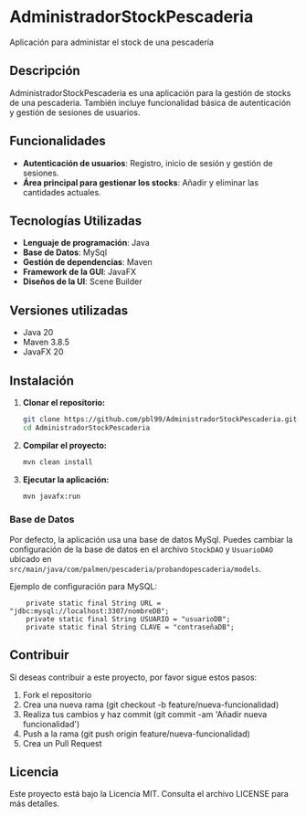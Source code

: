 # AdministradorStockPescaderia

Aplicación para administar el stock de una pescadería

## Descripción

AdministradorStockPescaderia es una aplicación para la gestión de stocks de una pescaderia. También incluye funcionalidad básica de autenticación y gestión de sesiones de usuarios.

## Funcionalidades

- **Autenticación de usuarios**: Registro, inicio de sesión y gestión de sesiones.
- **Área principal para gestionar los stocks**: Añadir y eliminar las cantidades actuales.

## Tecnologías Utilizadas

- **Lenguaje de programación**: Java
- **Base de Datos**: MySql
- **Gestión de dependencias**: Maven
- **Framework de la GUI**: JavaFX
- **Diseños de la UI**: Scene Builder

## Versiones utilizadas

- Java 20
- Maven 3.8.5
- JavaFX 20

## Instalación

1. **Clonar el repositorio:**
    ```bash
    git clone https://github.com/pbl99/AdministradorStockPescaderia.git
    cd AdministradorStockPescaderia
    ```

2. **Compilar el proyecto:**

    ```bash
    mvn clean install
    ```

3. **Ejecutar la aplicación:**

    ```bash
    mvn javafx:run
    ```
### Base de Datos

Por defecto, la aplicación usa una base de datos MySql. Puedes cambiar la configuración de la base de datos en el archivo `StockDAO` y `UsuarioDAO` ubicado en `src/main/java/com/palmen/pescaderia/probandopescaderia/models`.

Ejemplo de configuración para MySQL:

```properties
    private static final String URL = "jdbc:mysql://localhost:3307/nombreDB";
    private static final String USUARIO = "usuarioDB";
    private static final String CLAVE = "contraseñaDB";
```

## Contribuir
Si deseas contribuir a este proyecto, por favor sigue estos pasos:

1. Fork el repositorio
2. Crea una nueva rama (git checkout -b feature/nueva-funcionalidad)
3. Realiza tus cambios y haz commit (git commit -am 'Añadir nueva funcionalidad')
4. Push a la rama (git push origin feature/nueva-funcionalidad)
5. Crea un Pull Request
   
## Licencia
Este proyecto está bajo la Licencia MIT. Consulta el archivo LICENSE para más detalles.

